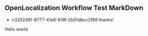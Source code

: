 ## OpenLocalization Workflow Test MarkDown
* c3252d91-8777-41a8-819f-2b51dbcc2f89 
thanks!

Hello world